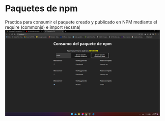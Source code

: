 # Paquetes de npm 

Practica para consumir el paquete creado y publicado en NPM mediante el require (commonjs) e import (ecsma)
![Alt text](image.png)